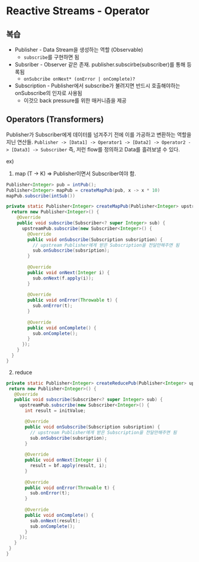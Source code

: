 # Reactive Streams - Operator
## 복습
* Publisher - Data Stream을 생성하는 역할 (Observable)
  * `subscribe`를 구현하면 됨
* Subsriber - Observer 같은 존재. publisher.subscirbe(subscriber)를 통해 등록됨
  * `onSubcribe onNext* (onError | onComplete)?`
* Subscription - Publisher에서 subscribe가 불려지면 반드시 호출해야하는 onSubscribe의 인자로 사용됨
  * 이것으 back pressure를 위한 매커니즘을 제공
  
## Operators (Transformers)
Publisher가 Subscriber에게 데이터를 넘겨주기 전에 이를 가공하고 변환하는 역할을 지닌 연산들.
`Publisher -> [Data1] -> Operator1 -> [Data2] -> Operator2 -> [Data3] -> Subscriber`
즉, 저런 flow를 정의하고 Data를 흘려보낼 수 있다.

ex)
1. map (T -> K) => Publisher이면서 Subscriber여야 함.
  ```java
  Publisher<Integer> pub = intPub();
  Publisher<Integer> mapPub = createMapPub(pub, x -> x * 10)
  mapPub.subscribe(intSub())
  ```
  
  ```java
  private static Publisher<Integer> createMapPub(Publisher<Integer> upstreamPub, Function<Integer, Integer> f) {
    return new Publisher<Integer>() {
      @Override
      public void subscribe(Subscriber<? super Integer> sub) {
        upstreamPub.subscribe(new Subscriber<Integer>() {
          @Override
          public void onSubscribe(Subscription subsription) {
            // upstream Publisher에게 받은 Subscription을 전달만해주면 됨
            sub.onSubscribe(subsription);
          }
          
          @Override
          public void onNext(Integer i) {
            sub.onNext(f.apply(i));
          }
          
          @Override
          public void onError(Throwable t) {
            sub.onError(t);
          }
          
          @Override
          public void onComplete() {
            sub.onComplete();
          }
        });
      }
    }
  }
  ```
  
  2. reduce
   ```java
   private static Publisher<Integer> createReducePub(Publisher<Integer> upstreamPub, final int initValue, final BiFunction<Integer, Integer, Integer> bf) {
    return new Publisher<Integer>() {
      @Override
      public void subscribe(Subscriber<? super Integer> sub) {
        upstreamPub.subscribe(new Subscriber<Integer>() {
          int result = initValue;      
  
          @Override
          public void onSubscribe(Subscription subsription) {
            // upstream Publisher에게 받은 Subscription을 전달만해주면 됨
            sub.onSubscribe(subsription);
          }
          
          @Override
          public void onNext(Integer i) {
            result = bf.apply(result, i);
          }
          
          @Override
          public void onError(Throwable t) {
            sub.onError(t);
          }
          
          @Override
          public void onComplete() {
            sub.onNext(result);
            sub.onComplete();
          }
        });
      }
    }
  }
   ```
